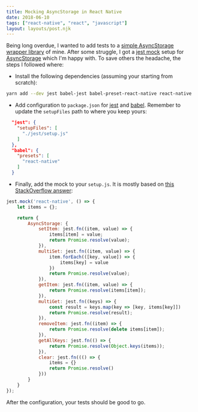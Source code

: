 ```yaml
---
title: Mocking AsyncStorage in React Native
date: 2018-06-10
tags: ["react-native", "react", "javascript"]
layout: layouts/post.njk
---
```


Being long overdue, I wanted to add tests to a [simple AsyncStorage wrapper library](https://github.com/tiaanduplessis/react-native-modest-storage) of mine. After some struggle, I got a [jest mock](https://facebook.github.io/jest/docs/en/mock-functions.html) setup for [AsyncStorage](https://facebook.github.io/react-native/docs/asyncstorage.html#multimerge) which I'm happy with. To save others the headache, the steps I followed where:

- Install the following dependencies (assuming your starting from scratch):

```bash
yarn add --dev jest babel-jest babel-preset-react-native react-native
```

- Add configuration to `package.json` for [jest](https://facebook.github.io/jest/en/) and [babel](https://babeljs.io/). Remember to update the `setupFiles` path to where you keep yours:

```json
  "jest": {
    "setupFiles": [
      "./jest/setup.js"
    ]
  },
  "babel": {
    "presets": [
      "react-native"
    ]
  }
```

- Finally, add the mock to your `setup.js`. It is mostly based on [this StackOverflow answer](https://stackoverflow.com/a/41469576/7027045):

```js
jest.mock('react-native', () => {
    let items = {};

    return {
        AsyncStorage: {
            setItem: jest.fn((item, value) => {
                items[item] = value;
                return Promise.resolve(value);
            }),
            multiSet: jest.fn((item, value) => {
                item.forEach(([key, value]) => {
                    items[key] = value
                })
                return Promise.resolve(value);
            }),
            getItem: jest.fn((item, value) => {
                return Promise.resolve(items[item]);
            }),
            multiGet: jest.fn((keys) => {
                const result = keys.map(key => [key, items[key]])
                return Promise.resolve(result);
            }),
            removeItem: jest.fn((item) => {
                return Promise.resolve(delete items[item]);
            }),
            getAllKeys: jest.fn(() => {
                return Promise.resolve(Object.keys(items));
            }),
            clear: jest.fn((() => {
                items = {}
                return Promise.resolve()
            }))
        }
    }
});
```

After the configuration, your tests should be good to go.

